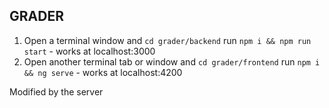 ## GRADER

1) Open a terminal window and `cd grader/backend` run `npm i && npm run start` - works at localhost:3000
2) Open another terminal tab or window and `cd grader/frontend` run `npm i && ng serve` - works at localhost:4200

Modified by the server